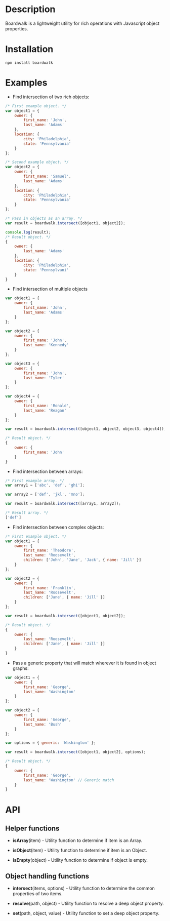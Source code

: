 Description
===========

Boardwalk is a lightweight utility for rich operations with Javascript object properties.

Installation
============

    npm install boardwalk

Examples
========

* Find intersection of two rich objects:

```javascript
/* First example object. */
var object1 = {
	owner: {
		first_name: 'John',
		last_name: 'Adams'
	},
	location: {
		city: 'Philadelphia',
		state: 'Pennsylvania'
	}
};

/* Second example object. */
var object2 = {
	owner: {
		first_name: 'Samuel',
		last_name: 'Adams'
	},
	location: {
		city: 'Philadelphia',
		state: 'Pennsylvania'
	}
};

/* Pass in objects as an array. */
var result = boardwalk.intersect([object1, object2]);

console.log(result);
/* Result object. */
{
	owner: {
		last_name: 'Adams'
	},
	location: {
		city: 'Philadelphia',
		state: 'Pennsylvani'
	}
}
```

* Find intersection of multiple objects

```javascript
var object1 = {
	owner: {
		first_name: 'John',
		last_name: 'Adams'
	}
};

var object2 = {
	owner: {
		first_name: 'John',
		last_name: 'Kennedy'
	}
};

var object3 = {
	owner: {
		first_name: 'John',
		last_name: 'Tyler'
	}
};

var object4 = {
	owner: {
		first_name: 'Ronald',
		last_name: 'Reagan'
	}
};

var result = boardwalk.intersect([object1, object2, object3, object4]);

/* Result object. */
{
	owner: {
		first_name: 'John'
	}
}
```

* Find intersection between arrays:

```javascript
/* First example array. */
var array1 = ['abc', 'def', 'ghi'];

var array2 = ['def', 'jkl', 'mno'];

var result = boardwalk.intersect([array1, array2]);

/* Result array. */
['def']
```

* Find intersection between complex objects:

```javascript
/* First example object. */
var object1 = {
	owner: {
		first_name: 'Theodore',
		last_name: 'Roosevelt',
		children: ['John', 'Jane', 'Jack', { name: 'Jill' }]
	}		
};

var object2 = {
	owner: {
		first_name: 'Franklin',
		last_name: 'Roosevelt',
		children: ['Jane', { name: 'Jill' }]
	}
};

var result = boardwalk.intersect([object1, object2]);

/* Result object. */
{
	owner: {
		last_name: 'Roosevelt',
		children: ['Jane', { name: 'Jill' }]
	}
}
```

* Pass a generic property that will match wherever it is found in object graphs:

```javascript
var object1 = {
	owner: {
		first_name: 'George',
		last_name: 'Washington'
	}
};

var object2 = {
	owner: {
		first_name: 'George',
		last_name: 'Bush'
	}
};

var options = { generic: 'Washington' };

var result = boardwalk.intersect([object1, object2], options);

/* Result object. */
{
	owner: {
		first_name: 'George',
		last_name: 'Washington' // Generic match
	}
}
```

API
===

Helper functions
----------------

* **isArray**(item) - Utility function to determine if item is an Array.

* **isObject**(item) - Utility function to determine if item is an Object.

* **isEmpty**(object) - Utility function to determine if object is empty.

Object handling functions
----------------

* **intersect**(items, options) - Utility function to determine the common properties of two items.

* **resolve**(path, object) - Utility function to resolve a deep object property.

* **set**(path, object, value) - Utility function to set a deep object property.